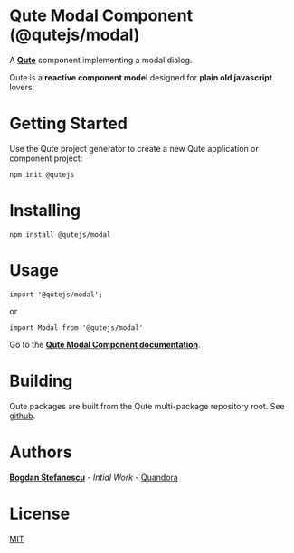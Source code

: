 # Qute Modal Component (@qutejs/modal)

A **[Qute](https://qutejs.org)** component implementing a modal dialog.

Qute is a **reactive component model** designed for **plain old javascript** lovers.

# Getting Started

Use the Qute project generator to create a new Qute application or component project:

```
npm init @qutejs
```

# Installing

```
npm install @qutejs/modal
```

# Usage

```
import '@qutejs/modal';
```

or

```
import Modal from '@qutejs/modal'
```

Go to the **[Qute Modal Component documentation](https://qutejs.org/doc/#/components/modal)**.

# Building

Qute packages are built from the Qute multi-package repository root.
See [github](https://github.com/bstefanescu/qutejs).

# Authors

**[Bogdan Stefanescu](mailto:bogdan@quandora.com)** - *Intial Work* - [Quandora](https://quandora.com)

# License

[MIT](LICENSE)

